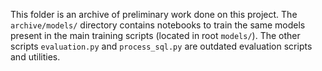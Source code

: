 This folder is an archive of preliminary work done on this project. The `archive/models/` directory contains notebooks to train the same models present in the main training scripts (located in root `models/`). The other scripts `evaluation.py` and `process_sql.py` are outdated evaluation scripts and utilities.
